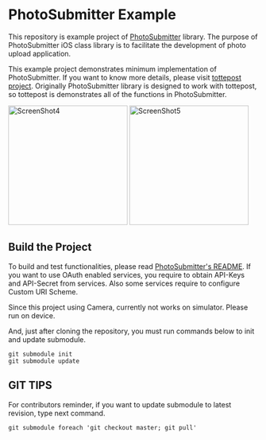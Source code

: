 PhotoSubmitter Example
=================================
This repository is example project of [PhotoSubmitter](https://github.com/kent013/PhotoSubmitter) library. The purpose of PhotoSubmitter iOS class library is to facilitate the development of photo upload application.

This example project demonstrates minimum implementation of PhotoSubmitter. If you want to know more details, please visit [tottepost project](https://github.com/kent013/tottepost). Originally PhotoSubmitter library is designed to work with tottepost, so tottepost is demonstrates all of the functions in PhotoSubmitter.

<img src="http://github.com/kent013/tottepost/raw/master/AppStore/screenshot4_en.png"
 alt="ScreenShot4" title="ScreenShot4" height = 240 />
<img src="http://github.com/kent013/tottepost/raw/master/AppStore/screenshot5_en.png"
 alt="ScreenShot5" title="ScreenShot5" height = 240 />

Build the Project
-------------------------
To build and test functionalities, please read [PhotoSubmitter's README](https://github.com/kent013/PhotoSubmitter). If you want to use OAuth enabled services, you require to obtain API-Keys and API-Secret from services. Also some services require to configure Custom URI Scheme.

Since this project using Camera, currently not works on simulator. Please run on device.

And, just after cloning the repository, you must run commands below to init and update submodule.
```
git submodule init
git submodule update
```

GIT TIPS
------------------------------------
For contributors reminder, if you want to update submodule to latest revision, type next command.
```
git submodule foreach 'git checkout master; git pull'
```
